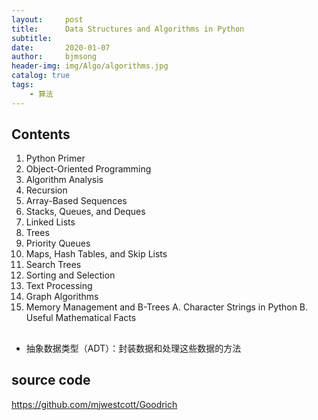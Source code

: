 ```yaml
---
layout:     post
title:      Data Structures and Algorithms in Python
subtitle:   
date:       2020-01-07
author:     bjmsong
header-img: img/Algo/algorithms.jpg
catalog: true
tags:
    - 算法
---
```



## Contents
1. Python Primer
2. Object-Oriented Programming
3. Algorithm Analysis
4. Recursion
5. Array-Based Sequences
6. Stacks, Queues, and Deques
7. Linked Lists
8. Trees
9. Priority Queues
10. Maps, Hash Tables, and Skip Lists
11. Search Trees
12. Sorting and Selection
13. Text Processing
14. Graph Algorithms
15. Memory Management and B-Trees
A. Character Strings in Python
B. Useful Mathematical Facts


## 
- 抽象数据类型（ADT）：封装数据和处理这些数据的方法


## source code
https://github.com/mjwestcott/Goodrich